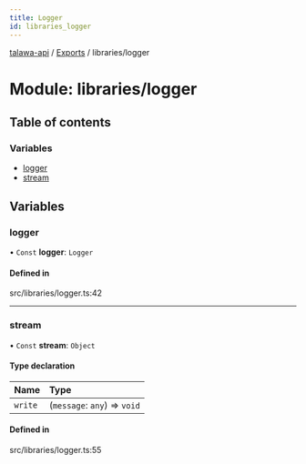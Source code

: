 ```yaml
---
title: Logger
id: libraries_logger
---
```

[talawa-api](../README.md) / [Exports](../modules.md) / libraries/logger

# Module: libraries/logger

## Table of contents

### Variables

- [logger](libraries_logger.md#logger)
- [stream](libraries_logger.md#stream)

## Variables

### logger

• `Const` **logger**: `Logger`

#### Defined in

src/libraries/logger.ts:42

___

### stream

• `Const` **stream**: `Object`

#### Type declaration

| Name | Type |
| :------ | :------ |
| `write` | (`message`: `any`) => `void` |

#### Defined in

src/libraries/logger.ts:55
